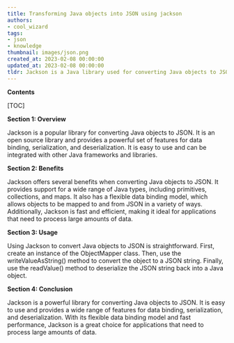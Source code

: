 ```yaml
---
title: Transforming Java objects into JSON using jackson
authors:
- cool_wizard
tags:
- json
- knowledge
thumbnail: images/json.png
created_at: 2023-02-08 00:00:00
updated_at: 2023-02-08 00:00:00
tldr: Jackson is a Java library used for converting Java objects to JSON and vice versa.
---
```


**Contents**

[TOC]

**Section 1: Overview**

Jackson is a popular library for converting Java objects to JSON. It is an open source library and provides a powerful set of features for data binding, serialization, and deserialization. It is easy to use and can be integrated with other Java frameworks and libraries. 

**Section 2: Benefits**

Jackson offers several benefits when converting Java objects to JSON. It provides support for a wide range of Java types, including primitives, collections, and maps. It also has a flexible data binding model, which allows objects to be mapped to and from JSON in a variety of ways. Additionally, Jackson is fast and efficient, making it ideal for applications that need to process large amounts of data.

**Section 3: Usage**

Using Jackson to convert Java objects to JSON is straightforward. First, create an instance of the ObjectMapper class. Then, use the writeValueAsString() method to convert the object to a JSON string. Finally, use the readValue() method to deserialize the JSON string back into a Java object.

**Section 4: Conclusion**

Jackson is a powerful library for converting Java objects to JSON. It is easy to use and provides a wide range of features for data binding, serialization, and deserialization. With its flexible data binding model and fast performance, Jackson is a great choice for applications that need to process large amounts of data.
